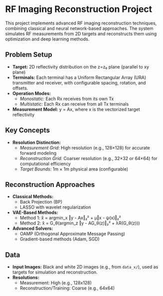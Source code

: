 # RF Imaging Reconstruction Project

This project implements advanced RF imaging reconstruction techniques, combining classical and neural network-based approaches. The system simulates RF measurements from 2D targets and reconstructs them using optimization and deep learning methods.

## Problem Setup
- **Target:** 2D reflectivity distribution on the z=z₀ plane (parallel to xy plane)
- **Terminals:** Each terminal has a Uniform Rectangular Array (URA) transmitter and receiver, with configurable spacing, rotation, and offsets.
- **Operation Modes:**
  - *Monostatic:* Each Rx receives from its own Tx
  - *Multistatic:* Each Rx can receive from all Tx terminals
- **Measurement Model:** y = Ax, where x is the vectorized target reflectivity

## Key Concepts
- **Resolution Distinction:**
  - *Measurement Grid:* High resolution (e.g., 128×128) for accurate forward modeling
  - *Reconstruction Grid:* Coarser resolution (e.g., 32×32 or 64×64) for computational efficiency
  - *Target Bounds:* 1m × 1m physical area (configurable)

## Reconstruction Approaches
- **Classical Methods:**
  - Back Projection (BP)
  - LASSO with wavelet regularization
- **VAE-Based Methods:**
  - Method 1: x̂ = argmin_x ‖y - Ax‖₂² + μ‖x - ψ(x)‖₂²
  - Method 2: x̂ = G_θ(argmin_z ‖y - AG_θ(z)‖₂² + λR(G_θ(z)))
- **Advanced Solvers:**
  - OAMP (Orthogonal Approximate Message Passing)
  - Gradient-based methods (Adam, SGD)

## Data
- **Input Images:** Black and white 2D images (e.g., from `data_x/`), used as targets for simulation and reconstruction.
- **Resolutions:**
  - Measurement: High (e.g., 128x128)
  - Reconstruction/Training: Coarse (e.g., 64x64)
